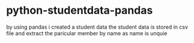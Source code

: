 # python-studentdata-pandas
by using pandas i created a student data the student data is stored in csv file and extract the paricular  member by name as name is unquie
